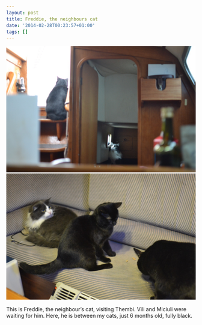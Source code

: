 ```yaml
---
layout: post
title: Freddie, the neighbours cat
date: '2014-02-28T00:23:57+01:00'
tags: []
---
```

![Freddie, the neighbours cat](/files/tumblr_n1ogzxGX4j1tq106bo1_1280.jpg)
![Freddie, the neighbours cat](/files/tumblr_n1ogzxGX4j1tq106bo2_1280.jpg)


This is Freddie, the neighbour’s cat, visiting Thembi. Vili and Miciuli were waiting for him. Here, he is between my cats, just 6 months old, fully black.

